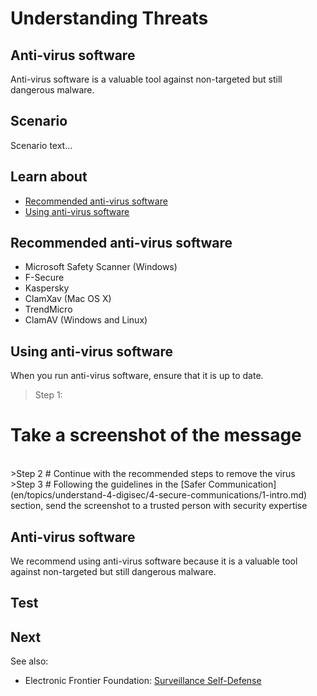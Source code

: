 # Understanding Threats
## Anti-virus software

Anti-virus software is a valuable tool against non-targeted but still dangerous malware.



## Scenario

Scenario text...


## Learn about

- [Recommended anti-virus software](en/topics/practice-2-planning/1-threats/3-1-learn.md)
- [Using anti-virus software](en/topics/practice-2-planning/1-threats/3-2-learn.md)



## Recommended anti-virus software

- Microsoft Safety Scanner (Windows)
- F-Secure
- Kaspersky
- ClamXav (Mac OS X)
- TrendMicro
- ClamAV (Windows and Linux)



## Using anti-virus software

When you run anti-virus software, ensure that it is up to date.
<br>
>Step 1:
# Take a screenshot of the message

<br>
>Step 2
# Continue with the recommended steps to remove the virus

<br>
>Step 3
# Following the guidelines in the [Safer Communication](en/topics/understand-4-digisec/4-secure-communications/1-intro.md) section, send the screenshot to a trusted person with security expertise



## Anti-virus software

We recommend using anti-virus software because it is a valuable tool against non-targeted but still dangerous malware.



## Test




## Next

See also:
* Electronic Frontier Foundation: [Surveillance Self-Defense](https://ssd.eff.org/en/module/introduction-threat-modeling)



